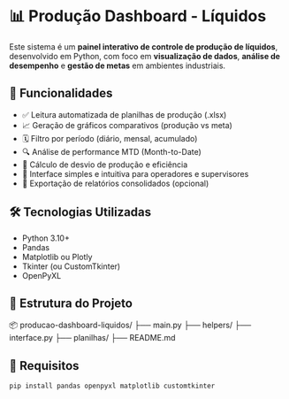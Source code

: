 # 📊 Produção Dashboard - Líquidos

Este sistema é um **painel interativo de controle de produção de líquidos**, desenvolvido em Python, com foco em **visualização de dados**, **análise de desempenho** e **gestão de metas** em ambientes industriais.

## 🔧 Funcionalidades

- ✅ Leitura automatizada de planilhas de produção (.xlsx)
- 📈 Geração de gráficos comparativos (produção vs meta)
- 🗓️ Filtro por período (diário, mensal, acumulado)
- 🔍 Análise de performance MTD (Month-to-Date)
- 🧠 Cálculo de desvio de produção e eficiência
- 💼 Interface simples e intuitiva para operadores e supervisores
- 💾 Exportação de relatórios consolidados (opcional)

## 🛠️ Tecnologias Utilizadas

- Python 3.10+
- Pandas
- Matplotlib ou Plotly
- Tkinter (ou CustomTkinter)
- OpenPyXL

## 📁 Estrutura do Projeto

📦 producao-dashboard-liquidos/
├── main.py
├── helpers/
├── interface.py
├── planilhas/
├── README.md


## 📌 Requisitos

```bash
pip install pandas openpyxl matplotlib customtkinter
